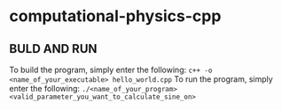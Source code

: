 # computational-physics-cpp

## BULD AND RUN
To build the program, simply enter the following:
`c++ -o <name_of_your_executable> hello_world.cpp`
To run the program, simply enter the following:
`./<name_of_your_program> <valid_parameter_you_want_to_calculate_sine_on>`
 
